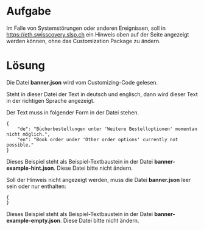 # Aufgabe
Im Falle von Systemstörungen oder anderen Ereignissen, soll in https://eth.swisscovery.slsp.ch ein Hinweis oben auf der Seite angezeigt werden können, ohne das Customization Package zu ändern.
 
# Lösung
Die Datei **banner.json** wird vom Customizing-Code gelesen.

Steht in dieser Datei der Text in deutsch und englisch, dann wird dieser Text in der richtigen Sprache angezeigt.

Der Text muss in folgender Form in der Datei stehen.
```
{
    "de": "Bücherbestellungen unter 'Weitere Bestelloptionen' momentan nicht möglich.",
    "en": "Book order under 'Other order options' currently not possible."
}
```

Dieses Beispiel steht als Beispiel-Textbaustein in der Datei **banner-example-hint.json**.
Diese Datei bitte nicht ändern.

Soll der Hinweis nicht angezeigt werden, muss die Datei **banner.json** leer sein oder nur enthalten:
```
{
}
```

Dieses Beispiel steht als Beispiel-Textbaustein in der Datei **banner-example-empty.json**.
Diese Datei bitte nicht ändern.
